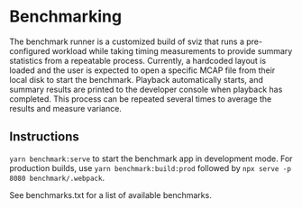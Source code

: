 # Benchmarking

The benchmark runner is a customized build of sviz that runs a pre-configured workload while taking timing measurements to provide summary statistics from a repeatable process. Currently, a hardcoded layout is loaded and the user is expected to open a specific MCAP file from their local disk to start the benchmark. Playback automatically starts, and summary results are printed to the developer console when playback has completed. This process can be repeated several times to average the results and measure variance.

## Instructions

`yarn benchmark:serve` to start the benchmark app in development mode. For production builds, use `yarn benchmark:build:prod` followed by `npx serve -p 8080 benchmark/.webpack`.

See benchmarks.txt for a list of available benchmarks.
